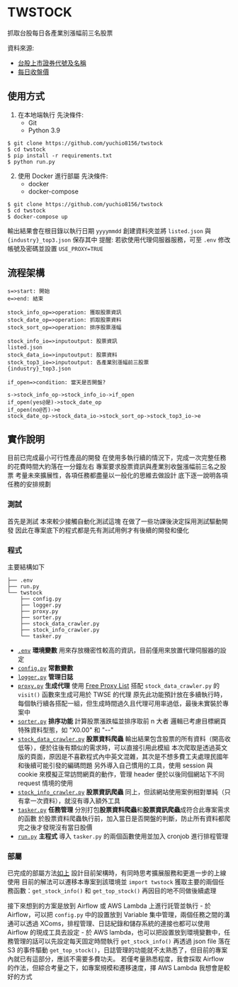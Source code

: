 # TWSTOCK
抓取台股每日各產業別漲幅前三名股票

資料來源: 
* [台股上市證券代號及名稱](https://isin.twse.com.tw/isin/C_public.jsp?strMode=2)
* [每日收盤價](https://www.twse.com.tw/en/page/trading/exchange/STOCK_DAY.html)

## 使用方式
1. 在本地端執行
    先決條件:
    * Git
    * Python 3.9
```
$ git clone https://github.com/yuchio8156/twstock
$ cd twstock
$ pip install -r requirements.txt
$ python run.py
```
2. 使用 Docker 進行<a id="deploy">部屬</a>
    先決條件:
    * docker
    * docker-compose
```
$ git clone https://github.com/yuchio8156/twstock
$ cd twstock
$ docker-compose up
```

輸出結果會在根目錄以執行日期 `yyyymmdd` 創建資料夾並將 `listed.json` 與 `{industry}_top3.json` 保存其中
提醒: 若欲使用代理伺服器服務，可至 `.env` 修改帳號及密碼並設置 `USE_PROXY=TRUE`


## 流程架構
```flow
s=>start: 開始
e=>end: 結束

stock_info_op=>operation: 獲取股票資訊
stock_date_op=>operation: 抓取股票資料
stock_sort_op=>operation: 排序股票漲幅

stock_info_io=>inputoutput: 股票資訊
listed.json
stock_data_io=>inputoutput: 股票資料
stock_top3_io=>inputoutput: 各產業別漲幅前三股票
{industry}_top3.json

if_open=>condition: 當天是否開盤?

s->stock_info_op->stock_info_io->if_open
if_open(yes@是)->stock_date_op
if_open(no@否)->e
stock_date_op->stock_data_io->stock_sort_op->stock_top3_io->e
```

## 實作說明
目前已完成最小可行性產品的開發
在使用多執行續的情況下，完成一次完整任務的花費時間大約落在一分鐘左右
專案要求股票資訊與產業別收盤漲幅前三名之股票
考量未來擴展性，各項任務都盡量以一般化的思維去做設計
底下逐一說明各項任務的安排規劃

### 測試
首先是測試
本來較少接觸自動化測試這塊
在做了一些功課後決定採用測試驅動開發
因此在專案底下的程式都是先有測試用例才有後續的開發和優化

### 程式
主要結構如下
```
├── .env
├── run.py
└── twstock
    ├── config.py
    ├── logger.py
    ├── proxy.py
    ├── sorter.py
    ├── stock_data_crawler.py
    ├── stock_info_crawler.py
    └── tasker.py
```
* [`.env`](https://github.com/yuchio8156/twstock/blob/main/.env)
    **環境變數**
    用來存放機密性較高的資訊，目前僅用來放置代理伺服器的設定
* [`config.py`](https://github.com/yuchio8156/twstock/blob/main/twstock/config.py)
    **常數變數**
* [`logger.py`](https://github.com/yuchio8156/twstock/blob/main/twstock/logger.py)
    **管理日誌**
* [`proxy.py`](https://github.com/yuchio8156/twstock/blob/main/twstock/proxy.py)
    **生成代理**
    使用 [Free Proxy List](https://free-proxy-list.net/) 搭配 `stock_data_crawler.py` 的 `visit()` 函數來生成可用於 TWSE 的代理
    原先此功能預計放在多續執行時，每個執行續各搭配一組，但生成時間過久且代理可用率過低，最後未實裝於專案中
* [`sorter.py`](https://github.com/yuchio8156/twstock/blob/main/twstock/sorter.py)
    **排序功能**
    計算股票漲跌幅並排序取前 n 大者
    邏輯已考慮目標網頁特殊資料型態，如 "X0.00" 和 "\-\-"
* [`stock_data_crawler.py`](https://github.com/yuchio8156/twstock/blob/main/twstock/stock_data_crawler.py)
    **股票資料爬蟲**
    輸出結果包含股票的所有資料（開高收低等），便於往後有類似的需求時，可以直接引用此模組
    本次爬取是透過英文版的頁面，原因是不喜歡程式內中英文混雜，其次是不想多費工夫處理民國年和後續可能引發的編碼問題
    另外導入自己慣用的工具，使用 session 與 cookie 來模擬正常訪問網頁的動作，管理 header 便於以後同個網站下不同 request 情境的使用
* [`stock_info_crawler.py`](https://github.com/yuchio8156/twstock/blob/main/twstock/stock_info_crawler.py)
    **股票資訊爬蟲**
    同上，但該網站使用案例相對單純（只有拿一次資料），就沒有導入額外工具
* [`tasker.py`](https://github.com/yuchio8156/twstock/blob/main/twstock/tasker.py)
    **任務管理**
    分別打包**股票資料爬蟲**和**股票資訊爬蟲**成符合此專案需求的函數
    於股票資料爬蟲執行前，加入當日是否開盤的判斷，防止所有資料都爬完之後才發現沒有當日股價
* [`run.py`](https://github.com/yuchio8156/twstock/blob/main/run.py)
    **主程式**
    導入 `tasker.py` 的兩個函數使用並加入 cronjob 進行排程管理

### 部屬
已完成的部屬方法[如上](#deploy)
設計目前架構時，有同時思考擴展服務和更進一步的上線使用
目前的解法可以遷移本專案到該環境並 `import twstock` 獲取主要的兩個任務函數：`get_stock_info()` 和 `get_top_stock()` 再因目的地不同做後續處理

接下來想到的方案是放到 Airflow 或 AWS Lambda 上進行託管並執行
\- 於 Airflow，可以把 `config.py` 中的設置放到 Variable 集中管理，兩個任務之間的溝通可以透過 XComs，排程管理、日誌紀錄和儲存系統的連接也都可以使用 Airflow 的現成工具去設定
\- 於 AWS lambda，也可以把設置放到環境變數中，任務管理的話可以先設定每天固定時間執行 `get_stock_info()` 再透過 json file 落在 S3 的事件驅動 `get_top_stock()`，日誌管理的功能就不太熟悉了，但目前的專案內就已有這部分，應該不需要多費功夫。
若僅考量熟悉程度，我會採取 Airflow 的作法，但綜合考量之下，如專案規模和遷移速度，擇 AWS Lambda 我想會是較好的方式
